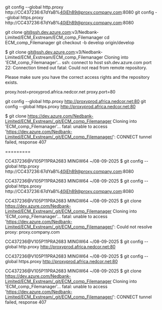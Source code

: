 git config --global http.proxy http://CC437236:67dYaB%40jEh89@proxy.company.com:8080
git config --global https.proxy http://CC437236:67dYaB%40jEh89@proxy.company.com:8080

git clone git@ssh.dev.azure.com:v3/Nedbank-Limited/ECM_Exstream/ECM_comp_Filemanager
cd ECM_comp_Filemanager
git checkout -b develop origin/develop

$ git clone git@ssh.dev.azure.com:v3/Nedbank-Limited/ECM_Exstream/ECM_comp_Filemanager
Cloning into 'ECM_comp_Filemanager'...
ssh: connect to host ssh.dev.azure.com port 22: Connection timed out
fatal: Could not read from remote repository.

Please make sure you have the correct access rights
and the repository exists.

proxy.host=proxyprod.africa.nedcor.net
proxy.port=80

git config --global http.proxy http://proxyprod.africa.nedcor.net:80
git config --global https.proxy http://proxyprod.africa.nedcor.net:80

$ git clone https://dev.azure.com/Nedbank-Limited/ECM_Exstream/_git/ECM_comp_Filemanager
Cloning into 'ECM_comp_Filemanager'...
fatal: unable to access 'https://dev.azure.com/Nedbank-Limited/ECM_Exstream/_git/ECM_comp_Filemanager/': CONNECT tunnel failed, response 407

=========

CC437236@V105P11PRA2683 MINGW64 ~/08-09-2025
$ git config --global http.proxy http://CC437236:67dYaB%40jEh89@proxy.company.com:8080

CC437236@V105P11PRA2683 MINGW64 ~/08-09-2025
$ git config --global https.proxy http://CC437236:67dYaB%40jEh89@proxy.company.com:8080

CC437236@V105P11PRA2683 MINGW64 ~/08-09-2025
$ git clone https://dev.azure.com/Nedbank-Limited/ECM_Exstream/_git/ECM_comp_Filemanager
Cloning into 'ECM_comp_Filemanager'...
fatal: unable to access 'https://dev.azure.com/Nedbank-Limited/ECM_Exstream/_git/ECM_comp_Filemanager/': Could not resolve proxy: proxy.company.com

CC437236@V105P11PRA2683 MINGW64 ~/08-09-2025
$ git config --global http.proxy http://proxyprod.africa.nedcor.net:80

CC437236@V105P11PRA2683 MINGW64 ~/08-09-2025
$ git config --global https.proxy http://proxyprod.africa.nedcor.net:80

CC437236@V105P11PRA2683 MINGW64 ~/08-09-2025
$ git clone https://dev.azure.com/Nedbank-Limited/ECM_Exstream/_git/ECM_comp_Filemanager
Cloning into 'ECM_comp_Filemanager'...
fatal: unable to access 'https://dev.azure.com/Nedbank-Limited/ECM_Exstream/_git/ECM_comp_Filemanager/': CONNECT tunnel failed, response 407




